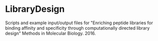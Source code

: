# LibraryDesign

Scripts and example input/output files for "Enriching peptide libraries for binding affinity and specificity through computationally directed library design" Methods in Molecular Biology. 2016.
